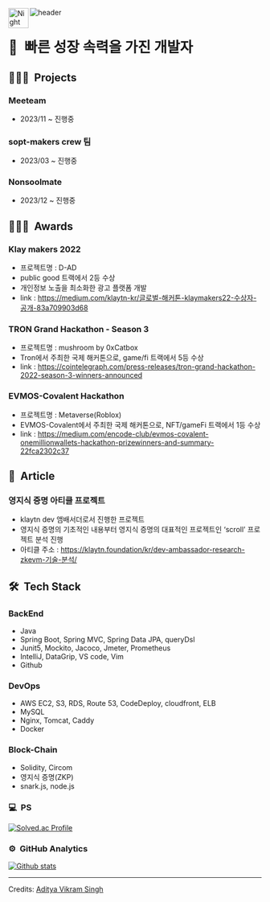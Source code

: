 <!-- ![Aditya Vikram Singh Banner](https://img1.daumcdn.net/thumb/R1280x0/?scode=mtistory2&fname=https%3A%2F%2Fblog.kakaocdn.net%2Fdn%2Fl2RKZ%2FbtrHaW2AV6t%2FsPpCk8BDKO5UEKFgH6kn50%2Fimg.png) -->

![header](https://capsule-render.vercel.app/api?type=waving&color=auto&height=400&section=header&text=Mingyu-Song&fontSize=100)
<img alt="Night Coding" src="./assets/Hand%20Wave.gif" width='40' align="left"/>

<h1>👋&nbsp; 빠른 성장 속력을 가진 개발자</h1>

## 👨🏻‍💻 &nbsp;Projects

### Meeteam
* 2023/11 ~ 진행중

### sopt-makers crew 팀
* 2023/03 ~ 진행중

### Nonsoolmate
* 2023/12 ~ 진행중

## 👨🏻‍💻 &nbsp;Awards

### Klay makers 2022
* 프로젝트명 : D-AD
* public good 트랙에서 2등 수상
* 개인정보 노출을 최소화한 광고 플랫폼 개발
* link : https://medium.com/klaytn-kr/글로벌-해커톤-klaymakers22-수상자-공개-83a709903d68

### TRON Grand Hackathon - Season 3
* 프로젝트명 : mushroom by 0xCatbox
* Tron에서 주최한 국제 해커톤으로, game/fi 트랙에서 5등 수상
* link : https://cointelegraph.com/press-releases/tron-grand-hackathon-2022-season-3-winners-announced

### EVMOS-Covalent Hackathon 
* 프로젝트명 : Metaverse(Roblox)
* EVMOS-Covalent에서 주최한 국제 해커톤으로, NFT/gameFi 트랙에서 1등 수상
* link : https://medium.com/encode-club/evmos-covalent-onemillionwallets-hackathon-prizewinners-and-summary-22fca2302c37

## 📝 &nbsp;Article

### 영지식 증명 아티클 프로젝트
* klaytn dev 앰배서더로서 진행한 프로젝트
* 영지식 증명의 기초적인 내용부터 영지식 증명의 대표적인 프로젝트인 ‘scroll’ 프로젝트 분석 진행
* 아티클 주소 : https://klaytn.foundation/kr/dev-ambassador-research-zkevm-기술-분석/


## 🛠 &nbsp;Tech Stack
### BackEnd
* Java
* Spring Boot, Spring MVC, Spring Data JPA, queryDsl
* Junit5, Mockito, Jacoco, Jmeter, Prometheus
* IntelliJ, DataGrip, VS code, Vim
* Github

### DevOps
* AWS EC2, S3, RDS, Route 53, CodeDeploy, cloudfront, ELB
* MySQL
* Nginx, Tomcat, Caddy
* Docker

### Block-Chain
* Solidity, Circom
* 영지식 증명(ZKP)
* snark.js, node.js


### 💻 &nbsp;PS
[![Solved.ac Profile](http://mazassumnida.wtf/api/v2/generate_badge?boj=mikekks)](https://solved.ac/mikekks/)

### ⚙️ &nbsp;GitHub Analytics
[![Github stats](https://github-readme-stats.vercel.app/api?username=mikekks)](https://github.com/anuraghazra/github-readme-stats)


-----
Credits: [Aditya Vikram Singh](https://github.com/AVS1508)

